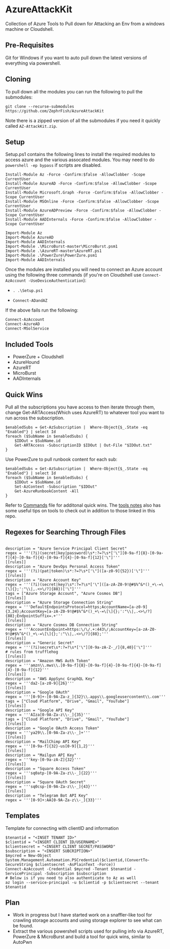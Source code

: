 # AzureAttackKit
Collection of Azure Tools to Pull down for Attacking an Env from a windows machine or Cloudshell. 

## Pre-Requisites
Git for Windows if you want to auto pull down the latest versions of everything via powershell.

## Cloning
To pull down all the modules you can run the following to pull the submodules:

`git clone --recurse-submodules https://github.com/ZephrFish/AzureAttackKit`

Note there is a zipped version of all the submodules if you need it quickly called `AZ-AttackKit.zip`.
## Setup
Setup.ps1 contains the following lines to install the required modules to access azure and the various assocated modules. You may need to do `powershell -ep bypass` if scripts are disabled.

```
Install-Module Az -Force -Confirm:$false -AllowClobber -Scope CurrentUser
Install-Module AzureAD -Force -Confirm:$false -AllowClobber -Scope CurrentUser
Install-Module Microsoft.Graph -Force -Confirm:$false -AllowClobber -Scope CurrentUser
Install-Module MSOnline -Force -Confirm:$false -AllowClobber -Scope CurrentUser       
Install-Module AzureADPreview -Force -Confirm:$false -AllowClobber -Scope CurrentUser 
Install-Module AADInternals -Force -Confirm:$false -AllowClobber -Scope CurrentUser     

Import-Module Az
Import-Module AzureAD
Import-Module AADInternals
Import-Module .\MicroBurst-master\MicroBurst.psm1
Import-Module .\AzureRT-master\AzureRT.ps1
Import-Module .\PowerZure\PowerZure.psm1
Import-Module AADInternals
```

Once the modules are installed you will need to connect an Azure account using the following three commands (if you're on Cloudshell use `Connect-AzAccount -UseDeviceAuthentication`): 
- `. .\Setup.ps1`

- `Connect-ADandAZ`

If the above fails run the following:
``` 
Connect-AzAccount
Connect-AzureAD
Connect-MSolService
```

## Included Tools
- PowerZure + Cloudshell
- AzureHound
- AzureRT
- MicroBurst
- AADInternals

## Quick Wins
Pull all the subscriptions you have access to then iterate through them, change Get-ARTAccess(Which uses AzureRT) to whatever tool you want to run across the subscription.
```
$enabledSubs = Get-AzSubscription |  Where-Object{$_.State -eq "Enabled"} | select Id
foreach ($SubName in $enabledSubs) {
    $IDOut = $SubName.id
    Get-ARTAccess -SubscriptionID $IDOut | Out-File "$IDOut.txt"
}
```

Use PowerZure to pull runbook content for each sub:
```
$enabledSubs = Get-AzSubscription |  Where-Object{$_.State -eq "Enabled"} | select Id
foreach ($SubName in $enabledSubs) {    
    $IDOut = $SubName.id
    Set-AzContext -Subscription "$IDOut"
    Get-AzureRunbookContent -All
}
```

Refer to [Commands](https://github.com/ZephrFish/AzureAttackKit/blob/main/AAK/Commands.md) file for additonal quick wins. The [tools notes](https://github.com/ZephrFish/AzureAttackKit/blob/main/AAK/Tools.md) also has some useful tips on tools to check out in addition to those linked in this repo. 

## Regexes for Searching Through Files
```

description = "Azure Service Principal Client Secret"
regex = '''(?i)(secret|key|password)\s*:?=?\s*['\"][0-9a-f]{8}-[0-9a-f]{4}-[0-9a-f]{4}-[0-9a-f]{4}-[0-9a-f]{12}['\"]'''
[[rules]]
description = "Azure DevOps Personal Access Token"
regex = '''(?i)(pat|token)\s*:?=?\s*['\"]([a-z0-9]{52})['\"]'''
[[rules]]
description = "Azure Account Key"
regex = '''(?i)(secret|key)\s*:?=?\s*['\"]([a-zA-Z0-9!@#$%^&*()_+\-=\[\]{};':"\\|,.<>\/?]{88})['\"]'''
tags = ["Azure Storage Account", "Azure Cosmos DB"]
[[rules]]
description = "Azure Storage Connection String"
regex = '''DefaultEndpointsProtocol=https;AccountName=[a-z0-9]{3,24};AccountKey=[a-zA-Z0-9!@#$%^&*()_+\-=\[\]{};':"\\|,.<>\/?]{88};EndpointSuffix=.+'''
[[rules]]
description = "Azure Cosmos DB Connection String"
regex = '''AccountEndpoint=https:\/\/.+:443\/;AccountKey=[a-zA-Z0-9!@#$%^&*()_+\-=\[\]{};':"\\|,.<>\/?]{88};'''
[[rules]]
description = "Generic Secret"
regex = '''(?i)secret\s*:?=?\s*['\"][0-9a-zA-Z-_/]{8,40}['\"]'''
# rules from trufflehog
[[rules]]
description = "Amazon MWS Auth Token"
regex = '''amzn\\.mws\\.[0-9a-f]{8}-[0-9a-f]{4}-[0-9a-f]{4}-[0-9a-f]{4}-[0-9a-f]{12}'''
[[rules]]
description = "AWS AppSync GraphQL Key"
regex = '''da2-[a-z0-9]{26}'''
[[rules]]
description = "Google OAuth"
regex = '''[0-9]+-[0-9A-Za-z_]{32}\\.apps\\.googleusercontent\\.com'''
tags = ["Cloud Platform", "Drive", "Gmail", "YouTube"]
[[rules]]
description = "Google API Key"
regex = '''AIza[0-9A-Za-z\\-_]{35}'''
tags = ["Cloud Platform", "Drive", "Gmail", "YouTube"]
[[rules]]
description = "Google OAuth Access Token"
regex = '''ya29\\.[0-9A-Za-z\\-_]+'''
[[rules]]
description = "MailChimp API Key"
regex = '''[0-9a-f]{32}-us[0-9]{1,2}'''
[[rules]]
description = "Mailgun API Key"
regex = '''key-[0-9a-zA-Z]{32}'''
[[rules]]
description = "Square Access Token"
regex = '''sq0atp-[0-9A-Za-z\\-_]{22}'''
[[rules]]
description = "Square OAuth Secret"
regex = '''sq0csp-[0-9A-Za-z\\-_]{43}'''
[[rules]]
description = "Telegram Bot API Key"
regex = '''[0-9]+:AA[0-9A-Za-z\\-_]{33}'''
```

## Templates
Template for connecting with clientID and information
```
$tenantid = "<INSET TENANT ID>"
$clientid = "<INSERT CLIENT ID/USERNAME>"
$clientsecret = "<INSERT CLIENT SECRET/PASSWORD"
$subscription = "<INSERT SUBCRIPTION>"
$mycred = New-Object System.Management.Automation.PSCredential($clientid,(ConvertTo-SecureString $clientsecret -AsPlainText -Force))
Connect-AzAccount -Credential $mycred -Tenant $tenantid -ServicePrincipal -Subscription $subscription
# Below is if you need to also authenticate to Az as well
az login --service-principal -u $clientid -p $clientsecret --tenant $tenantid
```


## Plan
- Work in progress but I have started work on a snaffler-like tool for crawling storage accounts and using storage 
explorer to see what can be found.
- Extract the various powershell scripts used for pulling info via AzureRT, PowerZure & MicroBurst and build a tool 
for quick wins, similar to AutoPwn
